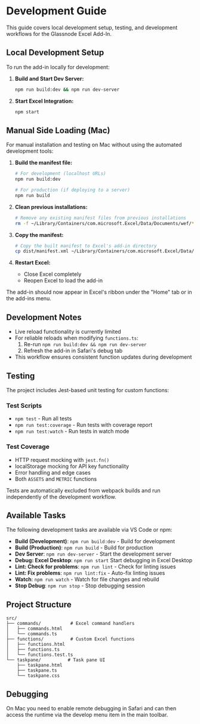 # Development Guide

This guide covers local development setup, testing, and development workflows for the Glassnode Excel Add-In.

## Local Development Setup

To run the add-in locally for development:

1. **Build and Start Dev Server:**
   ```bash
   npm run build:dev && npm run dev-server
   ```

2. **Start Excel Integration:**
   ```bash
   npm start
   ```

## Manual Side Loading (Mac)

For manual installation and testing on Mac without using the automated development tools:

1. **Build the manifest file:**
   ```bash
   # For development (localhost URLs)
   npm run build:dev
   
   # For production (if deploying to a server)
   npm run build
   ```

2. **Clean previous installations:**
   ```bash
   # Remove any existing manifest files from previous installations
   rm -f ~/Library/Containers/com.microsoft.Excel/Data/Documents/wef/*.xml
   ```

3. **Copy the manifest:**
   ```bash
   # Copy the built manifest to Excel's add-in directory
   cp dist/manifest.xml ~/Library/Containers/com.microsoft.Excel/Data/Documents/wef/
   ```

4. **Restart Excel:**
   - Close Excel completely
   - Reopen Excel to load the add-in

The add-in should now appear in Excel's ribbon under the "Home" tab or in the add-ins menu.

## Development Notes

- Live reload functionality is currently limited
- For reliable reloads when modifying `functions.ts`:
  1. Re-run `npm run build:dev && npm run dev-server`
  2. Refresh the add-in in Safari's debug tab
- This workflow ensures consistent function updates during development

## Testing

The project includes Jest-based unit testing for custom functions:

### Test Scripts
- `npm test` - Run all tests
- `npm run test:coverage` - Run tests with coverage report
- `npm run test:watch` - Run tests in watch mode

### Test Coverage
- HTTP request mocking with `jest.fn()`
- localStorage mocking for API key functionality
- Error handling and edge cases
- Both `ASSETS` and `METRIC` functions

Tests are automatically excluded from webpack builds and run independently of the development workflow.

## Available Tasks

The following development tasks are available via VS Code or npm:

- **Build (Development)**: `npm run build:dev` - Build for development
- **Build (Production)**: `npm run build` - Build for production  
- **Dev Server**: `npm run dev-server` - Start the development server
- **Debug: Excel Desktop**: `npm run start` Start debugging in Excel Desktop
- **Lint: Check for problems**: `npm run lint` - Check for linting issues
- **Lint: Fix problems**: `npm run lint:fix` - Auto-fix linting issues
- **Watch**: `npm run watch` - Watch for file changes and rebuild
- **Stop Debug**: `npm run stop` - Stop debugging session

## Project Structure

```
src/
├── commands/           # Excel command handlers
│   ├── commands.html
│   └── commands.ts
├── functions/          # Custom Excel functions
│   ├── functions.html
│   ├── functions.ts
│   └── functions.test.ts
└── taskpane/          # Task pane UI
    ├── taskpane.html
    ├── taskpane.ts
    └── taskpane.css
```

## Debugging

On Mac you need to enable remote debugging in Safari and can then access the runtime via the develop menu item in 
the main toolbar. 